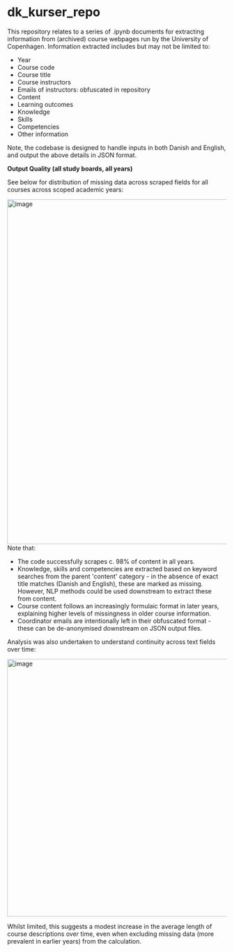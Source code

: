 # dk_kurser_repo

This repository relates to a series of .ipynb documents for extracting information from (archived) course webpages run by the University of Copenhagen. Information extracted includes but may not be limited to:

- Year
- Course code
- Course title
- Course instructors
- Emails of instructors: obfuscated in repository
- Content
- Learning outcomes
- Knowledge
- Skills
- Competencies
- Other information

Note, the codebase is designed to handle inputs in both Danish and English, and output the above details in JSON format.

**Output Quality (all study boards, all years)**

See below for distribution of missing data across scraped fields for all courses across scoped academic years:

<img width="1392" height="790" alt="image" src="https://github.com/user-attachments/assets/539bedb6-58ce-4ae4-8f8e-8b1d87170d2f" />
Note that:

- The code successfully scrapes c. 98% of content in all years.
- Knowledge, skills and competencies are extracted based on keyword searches from the parent 'content' category - in the absence of exact title matches (Danish and English), these are marked as missing. However, NLP methods could be used downstream to extract these from content.
- Course content follows an increasingly formulaic format in later years, explaining higher levels of missingness in older course information.
- Coordinator emails are intentionally left in their obfuscated format - these can be de-anonymised downstream on JSON output files.

Analysis was also undertaken to understand continuity across text fields over time:

<img width="1177" height="590" alt="image" src="https://github.com/user-attachments/assets/5b45be03-17d0-4589-834d-631b9a93db3b" />

Whilst limited, this suggests a modest increase in the average length of course descriptions over time, even when excluding missing data (more prevalent in earlier years) from the calculation.
